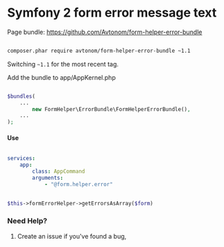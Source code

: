 Symfony 2 form error message text
=================================


Page bundle: https://github.com/Avtonom/form-helper-error-bundle


```sh

composer.phar require avtonom/form-helper-error-bundle ~1.1

```

Switching `~1.1` for the most recent tag.

Add the bundle to app/AppKernel.php

```php

$bundles(
    ...
        new FormHelper\ErrorBundle\FormHelperErrorBundle(),
    ...
);

```

#### Use

``` yaml

services:
    app:
        class: AppCommand
        arguments:
            - "@form.helper.error"
            
```

``` php
$this->formErrorHelper->getErrorsAsArray($form)
```

### Need Help?

1. Create an issue if you've found a bug,